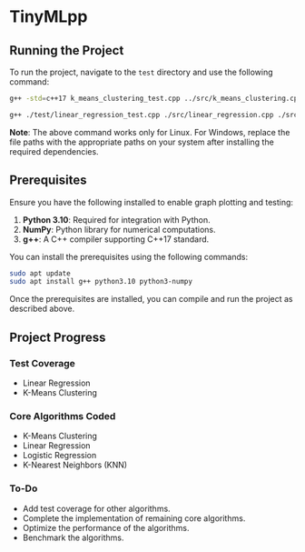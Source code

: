 # TinyMLpp

## Running the Project

To run the project, navigate to the `test` directory and use the following command:

```bash
g++ -std=c++17 k_means_clustering_test.cpp ../src/k_means_clustering.cpp ../src/data_handling.cpp -I/usr/include/python3.10 -I/usr/lib/python3/dist-packages/numpy/core/include -L/usr/lib/python3.10/config-3.10-x86_64-linux-gnu -lpython3.10 -o k_means_clustering_test

g++ ./test/linear_regression_test.cpp ./src/linear_regression.cpp ./src/data_handling.cpp -o tinymlpp -std=c++17 -lboost_iostreams -lboost_system && ./tinymlpp
```

**Note**: The above command works only for Linux. For Windows, replace the file paths with the appropriate paths on your system after installing the required dependencies.

## Prerequisites

Ensure you have the following installed to enable graph plotting and testing:

1. **Python 3.10**: Required for integration with Python.
2. **NumPy**: Python library for numerical computations.
3. **g++**: A C++ compiler supporting C++17 standard.

You can install the prerequisites using the following commands:

```bash
sudo apt update
sudo apt install g++ python3.10 python3-numpy
```

Once the prerequisites are installed, you can compile and run the project as described above.

## Project Progress

### Test Coverage
- Linear Regression
- K-Means Clustering

### Core Algorithms Coded
- K-Means Clustering
- Linear Regression
- Logistic Regression
- K-Nearest Neighbors (KNN)

### To-Do
- Add test coverage for other algorithms.
- Complete the implementation of remaining core algorithms.
- Optimize the performance of the algorithms.
- Benchmark the algorithms.
